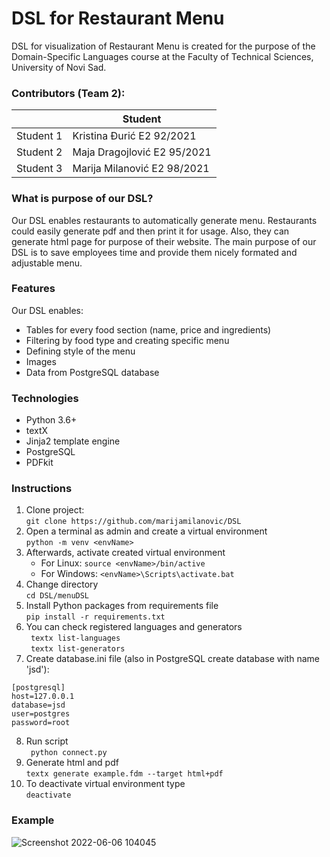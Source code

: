 # DSL for Restaurant Menu
DSL for visualization of Restaurant Menu is created for the purpose of the Domain-Specific Languages course at the Faculty of Technical Sciences, University of Novi Sad. 

### Contributors (Team 2):
|  | Student |
| ------ | ------ |
| Student 1 | Kristina Đurić E2 92/2021 | 
| Student 2 | Maja Dragojlović E2 95/2021 | 
| Student 3 | Marija Milanović E2 98/2021 |


### What is purpose of our DSL?
Our DSL enables restaurants to automatically generate menu. Restaurants could easily generate pdf and then print it for usage. Also, they can generate html page for purpose of their website. The main purpose of our DSL is to save employees time and provide them nicely formated and adjustable menu.

### Features
Our DSL enables:
- Tables for every food section (name, price and ingredients)
- Filtering by food type and creating specific menu
- Defining style of the menu
- Images
- Data from PostgreSQL database

### Technologies
- Python 3.6+
- textX
- Jinja2 template engine
- PostgreSQL
- PDFkit

### Instructions
1. Clone project: <br>
```git clone https://github.com/marijamilanovic/DSL```
2. Open a terminal as admin and create a virtual environment <br>
```python -m venv <envName>```
3. Afterwards, activate created virtual environment
   - For Linux: 
    ```source <envName>/bin/active```
   - For Windows:
     ```<envName>\Scripts\activate.bat```
4. Change directory <br>
```cd DSL/menuDSL```
5. Install Python packages from requirements file <br>
```pip install -r requirements.txt```
6. You can check registered languages and generators <br>
``` textx list-languages``` <br>
``` textx list-generators```
7. Create database.ini file (also in PostgreSQL create database with name 'jsd'): <br>
```
[postgresql]
host=127.0.0.1
database=jsd
user=postgres
password=root
```

8. Run script <br>
``` python connect.py``` <br>
9. Generate html and pdf <br>
```textx generate example.fdm --target html+pdf``` <br>
10. To deactivate virtual environment type <br>
```deactivate```

### Example
![Screenshot 2022-06-06 104045](https://user-images.githubusercontent.com/57723883/172127023-aa529436-5cc6-4b95-a5f1-f4e3f38106dd.png)






